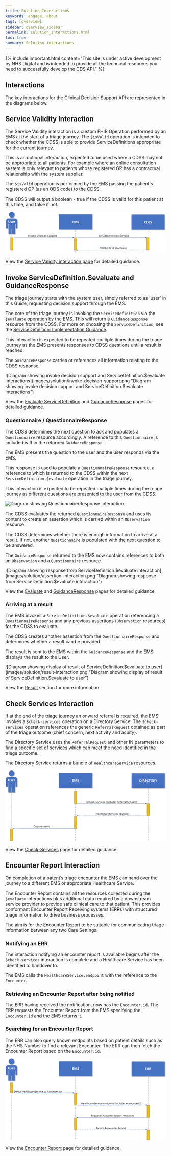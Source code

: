 ```yaml
---
title: Solution Interactions
keywords: engage, about
tags: [overview]
sidebar: overview_sidebar
permalink: solution_interactions.html
toc: true
summary: Solution interactions
---
```


{% include important.html content="This site is under active development by NHS Digital and is intended to provide all the technical resources you need to successfully develop the CDS API." %}


## Interactions ##

The key interactions for the Clinical Decision Support API are represented in the diagrams below.


## Service Validity Interaction

The Service Validity interaction is a custom FHIR Operation performed by an EMS at the start of a triage journey. The `$isValid` operation is intended to check whether the CDSS is able to provide ServiceDefinitions appropriate for the current journey.

This is an optional interaction, expected to be used where a CDSS may not be appropriate to all patients. For example where an online consultation system is only relevant to patients whose registered GP has a contractual relationship with the system supplier.

The `$isValid` operation is performed by the EMS passing the patient's registered GP (as an ODS code) to the CDSS.

The CDSS will output a boolean - true if the CDSS is valid for this patient at this time, and false if not.

![Diagram showing $isvalid interaction](images/solution/isvalid-interaction.png "Diagram showing $isvalid interaction")

View the [Service Validity interaction page](api_post_isvalid.html) for detailed guidance.



## Invoke ServiceDefinition.$evaluate and GuidanceResponse ##

The triage journey starts with the system user, simply referred to as 'user' in this Guide, requesting decision support through the EMS.

The core of the triage journey is invoking the `ServiceDefinition` via the `$evaluate` operation by the EMS. This will return a `GuidanceResponse` resource from the CDSS. For more on choosing the `ServiceDefinition`, see the [ServiceDefinition: Implementation Guidance](api_service_definition.html#servicedefinition-implementation-guidance). 

This interaction is expected to be repeated multiple times during the triage journey as the EMS presents responses to CDSS questions until a result is reached. 

The `GuidanceResponse` carries or references all information relating to the CDSS response.

![Diagram showing invoke decision support and ServiceDefinition.$evaluate interactions](images/solution/invoke-decision-support.png "Diagram showing invoke decision support and ServiceDefinition.$evaluate interactions")

View the [Evaluate ServiceDefinition](api_post_evaluate.html) and [GuidanceResponse](api_guidance_response.html) pages for detailed guidance.


### Questionnaire / QuestionnaireResponse ###

The CDSS determines the next question to ask and populates a `Questionnaire` resource accordingly.
A reference to this `Questionnaire` is included within the returned `GuidanceResponse`.

The EMS presents the question to the user and the user responds via the EMS.

This response is used to populate a `QuestionnaireResponse` resource, a reference to which is returned to the CDSS within the next `ServiceDefinition.$evaluate` operation in the triage journey.

This interaction is expected to be repeated multiple times during the triage journey as different questions are presented to the user from the CDSS.

![Diagram showing Questionnaire/Response interaction](images/solution/questionnaire-interaction.png "Diagram showing Questionnaire/Response interaction")

The CDSS evaluates the returned `QuestionnaireResponse` and uses its content to create an assertion which is carried within an `Observation` resource.

The CDSS determines whether there is enough information to arrive at a result. If not, another `Questionnaire` is populated with the next question to be answered.
 
The `GuidanceResponse` returned to the EMS now contains references to both an `Observation` and a `Questionnaire` resource.

![Diagram showing response from ServiceDefinition.$evaluate interaction](images/solution/assertion-interaction.png "Diagram showing response from ServiceDefinition.$evaluate interaction")

View the [Evaluate](api_post_evaluate.html) and [GuidanceResponse](api_guidance_response.html) pages for detailed guidance.


### Arriving at a result ###
The EMS invokes a `ServiceDefinition.$evaluate` operation referencing a `QuestionnaireResponse` and any previous assertions (`Observation` resources) for the CDSS to evaluate.

The CDSS creates another assertion from the `QuestionnaireResponse` and determines whether a result can be provided.

The result is sent to the EMS within the `GuidanceResponse` and the EMS displays the result to the User.

![Diagram showing display of result of ServiceDefinition.$evaluate to user](images/solution/result-interaction.png "Diagram showing display of result of ServiceDefinition.$evaluate to user")

View the [Result](api_return_guidance_response.html) section for more information.


## Check Services Interaction ##

If at the end of the triage journey an onward referral is required, the EMS invokes a `$check-services` operation on a Directory Service. The `$check-services` operation references the generic `ReferralRequest` obtained as part of the triage outcome (chief concern, next activity and acuity). 

The Directory Service uses the `ReferralRequest` and other IN parameters to find a specific set of  services which can meet the need identified in the triage outcome.

The Directory Service returns a bundle of `HealthcareService` resources.

![Diagram showing interaction between the EMS and the Directory of Services](images/solution/check-services-interaction.png "Diagram showing interaction between the EMS and the Directory of Services")

View the [Check-Services](api_check_services.html) page for detailed guidance.

## Encounter Report Interaction ##

On completion of a patent’s triage encounter the EMS can hand over the journey to a different EMS or appropriate Healthcare Service.

The Encounter Report contains all the resources collected during the `$evaluate` interactions plus additional data required by a downstream service provider to provide safe clinical care to that patient. This provides conformant Encounter Report Receiving systems (ERRs) with structured triage information to drive business processes.

The aim is for the Encounter Report to be suitable for communicating triage information between any two Care Settings.

### Notifying an ERR ###

The interaction notifying an encounter report is available begins after the `$check-services` interaction is complete and a Healthcare Service has been identified to handover to.

The EMS calls the `HealthcareService.endpoint` with the reference to the `Encounter`.

### Retrieving an Encounter Report after being notified ###

The ERR having received the notification, now has the `Encounter.id`. The ERR 
requests the Encounter Report from the EMS specifying the `Encounter.id` and the EMS returns it.

### Searching for an Encounter Report ###

The ERR can also query known endpoints based on patient details such as the NHS Number to find a relevant Encounter. The ERR can then fetch the Encounter Report based on the `Encounter.id`.


![Diagram showing the Encounter Report interaction](images/solution/encounter-report-interaction.png "Diagram showing the Encounter Report interaction")

View the [Encounter Report](api_encounter_report.html) page for detailed guidance.

